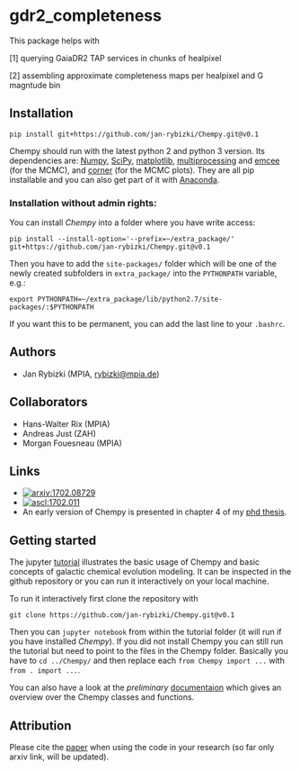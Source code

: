 # gdr2_completeness
This package helps with

[1] querying GaiaDR2 TAP services in chunks of healpixel

[2] assembling approximate completeness maps per healpixel and G magntude bin


## Installation

```
pip install git+https://github.com/jan-rybizki/Chempy.git@v0.1
```
Chempy should run with the latest python 2 and python 3 version.
Its dependencies are: [Numpy](http://numpy.scipy.org/), [SciPy](http://www.scipy.org/), [matplotlib](http://matplotlib.sourceforge.net/), [multiprocessing](https://docs.python.org/2/library/multiprocessing.html#module-multiprocessing) and [emcee](http://dan.iel.fm/emcee/current/) (for the MCMC), and [corner](http://corner.readthedocs.io/en/latest/) (for the MCMC plots). They are all pip installable and you can also get part of it with [Anaconda](https://www.continuum.io/downloads).

### Installation without admin rights:
You can install *Chempy* into a folder where you have write access:
```
pip install --install-option='--prefix=~/extra_package/' git+https://github.com/jan-rybizki/Chempy.git@v0.1
```
Then you have to add the `site-packages/` folder which will be one of the newly created subfolders in `extra_package/` into the ```PYTHONPATH``` variable, e.g.:
```
export PYTHONPATH=~/extra_package/lib/python2.7/site-packages/:$PYTHONPATH
```
If you want this to be permanent, you can add the last line to your `.bashrc`.


## Authors
- Jan Rybizki (MPIA, rybizki@mpia.de)

## Collaborators
- Hans-Walter Rix (MPIA)
- Andreas Just (ZAH)
- Morgan Fouesneau (MPIA)

## Links
- <a href="http://arxiv.org/abs/1702.08729"><img src="http://img.shields.io/badge/arXiv-1702.08729-orange.svg?style=flat" alt="arxiv:1702.08729" /></a>
- <a href="http://ascl.net/1702.011"><img src="https://img.shields.io/badge/ascl-1702.011-blue.svg?colorB=262255" alt="ascl:1702.011" /></a>
- An early version of Chempy is presented in chapter 4 of my [phd thesis](http://nbn-resolving.de/urn:nbn:de:bsz:16-heidok-199349).

## Getting started
The jupyter [tutorial](https://github.com/jan-rybizki/Chempy/tree/master/tutorials) illustrates the basic usage of Chempy and basic concepts of galactic chemical evolution modeling. It can be inspected in the github repository or you can run it interactively on your local machine.

To run it interactively first clone the repository with
```
git clone https://github.com/jan-rybizki/Chempy.git@v0.1
```
Then you can ```jupyter notebook``` from within the tutorial folder (it will run if you have installed *Chempy*). 
If you did not install Chempy you can still run the tutorial but need to point to the files in the Chempy folder. Basically you have to ```cd ../Chempy/``` and then replace each ```from Chempy import ...``` with ```from . import ...```.

You can also have a look at the *preliminary* [documentaion](http://www.mpia.de/homes/rybizki/html/index.html) which gives an overview over the Chempy classes and functions.

## Attribution
Please cite the [paper](https://arxiv.org/abs/1702.08729) when using the code in your research (so far only arxiv link, will be updated).
